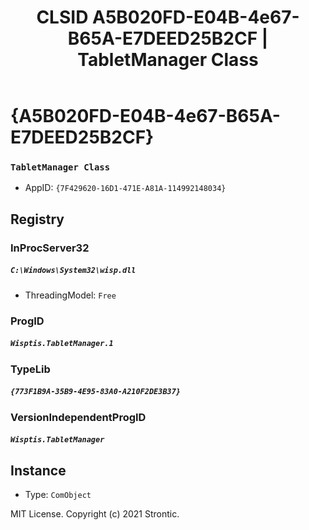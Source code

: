 ﻿---
title: "CLSID A5B020FD-E04B-4e67-B65A-E7DEED25B2CF | TabletManager Class"
excerpt: What is COM-Object CLSID A5B020FD-E04B-4e67-B65A-E7DEED25B2CF?
---

# {A5B020FD-E04B-4e67-B65A-E7DEED25B2CF}

### `TabletManager Class`
* AppID: `{7F429620-16D1-471E-A81A-114992148034}`

## Registry


### InProcServer32

##### `C:\Windows\System32\wisp.dll`
* ThreadingModel: `Free`

### ProgID

##### `Wisptis.TabletManager.1`

### TypeLib

##### `{773F1B9A-35B9-4E95-83A0-A210F2DE3B37}`

### VersionIndependentProgID

##### `Wisptis.TabletManager`

## Instance

* Type: `ComObject`

MIT License. Copyright (c) 2021 Strontic.


